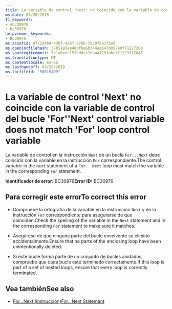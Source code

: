 ```yaml
---
title: La variable de control 'Next' no coincide con la variable de control del bucle 'For'
ms.date: 07/20/2015
f1_keywords:
- vbc30976
- bc30976
helpviewer_keywords:
- BC30976
ms.assetid: 87c2d464-43bf-426f-b78b-7bc07ba171e6
ms.openlocfilehash: 37b51a5ee48bfbe6b344aa647b927e9f7127726e
ms.sourcegitcommit: 5c1abeec15fbddcc7dbaa729fabc1f1f29f12045
ms.translationtype: MT
ms.contentlocale: es-ES
ms.lasthandoff: 03/15/2019
ms.locfileid: "58019409"
---
```

# <a name="next-control-variable-does-not-match-for-loop-control-variable"></a><span data-ttu-id="7b57f-102">La variable de control 'Next' no coincide con la variable de control del bucle 'For'</span><span class="sxs-lookup"><span data-stu-id="7b57f-102">'Next' control variable does not match 'For' loop control variable</span></span>
<span data-ttu-id="7b57f-103">La variable de control en la instrucción `Next` de un bucle `For...Next` debe coincidir con la variable en la instrucción `For` correspondiente.</span><span class="sxs-lookup"><span data-stu-id="7b57f-103">The control variable in the `Next` statement of a `For...Next` loop must match the variable in the corresponding `For` statement.</span></span>  
  
 <span data-ttu-id="7b57f-104">**Identificador de error:** BC30976</span><span class="sxs-lookup"><span data-stu-id="7b57f-104">**Error ID:** BC30976</span></span>  
  
## <a name="to-correct-this-error"></a><span data-ttu-id="7b57f-105">Para corregir este error</span><span class="sxs-lookup"><span data-stu-id="7b57f-105">To correct this error</span></span>  
  
-   <span data-ttu-id="7b57f-106">Compruebe la ortografía de la variable en la instrucción `Next` y en la instrucción `For` correspondiente para asegurarse de que coinciden.</span><span class="sxs-lookup"><span data-stu-id="7b57f-106">Check the spelling of the variable in the `Next` statement and in the corresponding `For` statement to make sure it matches.</span></span>  
  
-   <span data-ttu-id="7b57f-107">Asegúrese de que ninguna parte del bucle envolvente se eliminó accidentalmente.</span><span class="sxs-lookup"><span data-stu-id="7b57f-107">Ensure that no parts of the enclosing loop have been unintentionally deleted.</span></span>  
  
-   <span data-ttu-id="7b57f-108">Si este bucle forma parte de un conjunto de bucles anidados, compruebe que cada bucle esté terminado correctamente.</span><span class="sxs-lookup"><span data-stu-id="7b57f-108">If this loop is part of a set of nested loops, ensure that every loop is correctly terminated.</span></span>  
  
## <a name="see-also"></a><span data-ttu-id="7b57f-109">Vea también</span><span class="sxs-lookup"><span data-stu-id="7b57f-109">See also</span></span>

- [<span data-ttu-id="7b57f-110">For...Next (instrucción)</span><span class="sxs-lookup"><span data-stu-id="7b57f-110">For...Next Statement</span></span>](../../visual-basic/language-reference/statements/for-next-statement.md)
